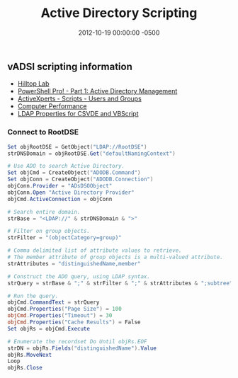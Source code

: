 ﻿---
title:  Active Directory Scripting
date:   2012-10-19 00:00:00 -0500
categories: IT
---

## vADSI scripting information

- <a href="http://www.rlmueller.net">Hilltop Lab</a>
- <a href="http://www.powershellpro.com/powershell-tutorial-introduction/powershell-tutorial-active-directory/">PowerShell Pro! - Part 1: Active Directory Management</a>
- <a href="http://www.activxperts.com/activmonitor/windowsmanagement/adminscripts/usersgroups/users/">ActiveXperts - Scripts - Users and Groups</a>
- <a href="http://www.activxperts.com/activmonitor/windowsmanagement/adminscripts/usersgroups/users/">Computer Performance
- LDAP Properties for CSVDE and VBScript</a>

### Connect to RootDSE

```powershell
Set objRootDSE = GetObject("LDAP://RootDSE")
strDNSDomain = objRootDSE.Get("defaultNamingContext")

# Use ADO to search Active Directory.
Set objCmd = CreateObject("ADODB.Command")
Set objConn = CreateObject("ADODB.Connection")
objConn.Provider = "ADsDSOObject"
objConn.Open "Active Directory Provider"
objCmd.ActiveConnection = objConn

# Search entire domain.
strBase = "<LDAP://" & strDNSDomain & ">"

# Filter on group objects.
strFilter = "(objectCategory=group)"

# Comma delimited list of attribute values to retrieve.
# The member attribute of group objects is a multi-valued attribute.
strAttributes = "distinguishedName,member"

# Construct the ADO query, using LDAP syntax.
strQuery = strBase & ";" & strFilter & ";" & strAttributes & ";subtree"

# Run the query.
objCmd.CommandText = strQuery
objCmd.Properties("Page Size") = 100
objCmd.Properties("Timeout") = 30
objCmd.Properties("Cache Results") = False
Set objRs = objCmd.Execute

# Enumerate the recordset Do Until objRs.EOF
strDN = objRs.Fields("distinguishedName").Value
objRs.MoveNext
Loop
objRs.Close
```
